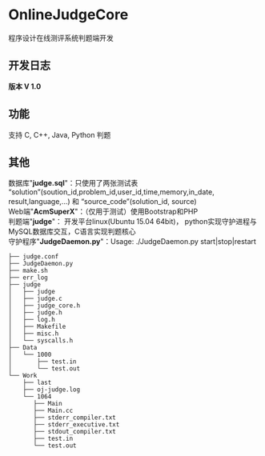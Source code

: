# OnlineJudgeCore
程序设计在线测评系统判题端开发
## 开发日志
__版本 V 1.0__
## 功能
支持 C, C++, Java, Python 判题

## 其他
数据库"**judge.sql**"：只使用了两张测试表 “solution”(soution_id,problem_id,user_id,time,memory,in_date, result,language,...) 和 “source_code”(solution_id, source)    
Web端"**AcmSuperX**"：（仅用于测试）使用Bootstrap和PHP       
判题端"**judge**"： 开发平台linux(Ubuntu 15.04 64bit)， python实现守护进程与MySQL数据库交互，C语言实现判题核心      
守护程序"**JudgeDaemon.py**"：Usage: ./JudgeDaemon.py		start|stop|restart
```
├── judge.conf
├── JudgeDaemon.py
├── make.sh
├── err_log
├── judge
│   ├── judge
│   ├── judge.c
│   ├── judge_core.h
│   ├── judge.h
│   ├── log.h
│   ├── Makefile
│   ├── misc.h
│   └── syscalls.h
├── Data
│   └── 1000
│       ├── test.in
│       └── test.out
└── Work
    ├── last
    ├── oj-judge.log
	└── 1064
       ├── Main
       ├── Main.cc
       ├── stderr_compiler.txt
       ├── stderr_executive.txt
       ├── stdout_compiler.txt
       ├── test.in
       └── test.out
```
